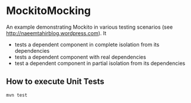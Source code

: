 MockitoMocking
==============
An example demonstrating Mockito in various testing scenarios (see http://naeemtahirblog.wordpress.com). It

* tests a dependent component in complete isolation from its dependencies
* tests a dependent component with real dependencies
* test a dependent component in partial isolation from its dependencies

How to execute Unit Tests
-------------------------
<pre><code>mvn test</code></pre>


